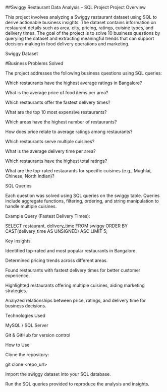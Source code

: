 ##Swiggy Restaurant Data Analysis – SQL Project
Project Overview

This project involves analyzing a Swiggy restaurant dataset using SQL to derive actionable business insights. The dataset contains information on restaurant details such as area, city, pricing, ratings, cuisine types, and delivery times. The goal of the project is to solve 10 business questions by querying the dataset and extracting meaningful trends that can support decision-making in food delivery operations and marketing.

Swiggy Dataset


#Business Problems Solved

The project addresses the following business questions using SQL queries:

Which restaurants have the highest average ratings in Bangalore?

What is the average price of food items per area?

Which restaurants offer the fastest delivery times?

What are the top 10 most expensive restaurants?

Which areas have the highest number of restaurants?

How does price relate to average ratings among restaurants?

Which restaurants serve multiple cuisines?

What is the average delivery time per area?

Which restaurants have the highest total ratings?

What are the top-rated restaurants for specific cuisines (e.g., Mughlai, Chinese, North Indian)?

SQL Queries

Each question was solved using SQL queries on the swiggy table. Queries include aggregate functions, filtering, ordering, and string manipulation to handle multiple cuisines.

Example Query (Fastest Delivery Times):

SELECT restaurant, delivery_time
FROM swiggy
ORDER BY CAST(delivery_time AS UNSIGNED) ASC
LIMIT 5;

Key Insights

Identified top-rated and most popular restaurants in Bangalore.

Determined pricing trends across different areas.

Found restaurants with fastest delivery times for better customer experience.

Highlighted restaurants offering multiple cuisines, aiding marketing strategies.

Analyzed relationships between price, ratings, and delivery time for business decisions.

Technologies Used

MySQL / SQL Server

Git & GitHub for version control

How to Use

Clone the repository:

git clone <repo_url>


Import the swiggy dataset into your SQL database.

Run the SQL queries provided to reproduce the analysis and insights.
